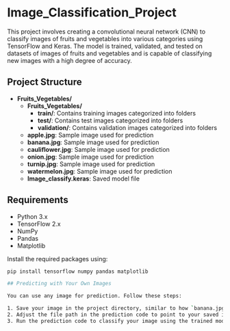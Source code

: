 # Image_Classification_Project
This project involves creating a convolutional neural network (CNN) to classify images of fruits and vegetables into various categories using TensorFlow and Keras. The model is trained, validated, and tested on datasets of images of fruits and vegetables and is capable of classifying new images with a high degree of accuracy.

## Project Structure
- **Fruits_Vegetables/**
  - **Fruits_Vegetables/**
    - **train/**: Contains training images categorized into folders
    - **test/**: Contains test images categorized into folders
    - **validation/**: Contains validation images categorized into folders
  - **apple.jpg**: Sample image used for prediction
  - **banana.jpg**: Sample image used for prediction
  - **cauliflower.jpg**: Sample image used for prediction
  - **onion.jpg**: Sample image used for prediction
  - **turnip.jpg**: Sample image used for prediction
  - **watermelon.jpg**: Sample image used for prediction
  - **Image_classify.keras**: Saved model file

## Requirements

- Python 3.x
- TensorFlow 2.x
- NumPy
- Pandas
- Matplotlib

Install the required packages using:

```bash
pip install tensorflow numpy pandas matplotlib

## Predicting with Your Own Images

You can use any image for prediction. Follow these steps:

1. Save your image in the project directory, similar to how `banana.jpg` is saved.
2. Adjust the file path in the prediction code to point to your saved image.
3. Run the prediction code to classify your image using the trained model.

